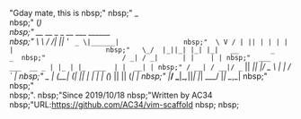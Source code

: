 "Gday mate, this is 
nbsp; "
nbsp; "         _                                  
nbsp; "        (_)                                 
nbsp; " __   __ _  _ __ ___  ______                
nbsp; " \ \ / /| || '_ ` _ \|______|               
nbsp; "  \ V / | || | | | | |                      
nbsp; "   \_/  |_||_| |_| |_|   __        _      _ 
nbsp; "                   / _| / _|      | |    | |
nbsp; "  ___   ___  __ _ | |_ | |_  ___  | |  __| |
nbsp; " / __| / __|/ _` ||  _||  _|/ _ \ | | / _` |
nbsp; " \__ \| (__| (_| || |  | | | (_) || || (_| |
nbsp; " |___/ \___|\__,_||_|  |_|  \___/ |_| \__,_|
nbsp; "                                            
nbsp; "                                            
nbsp; ".
nbsp; "Since 2019/10/18
nbsp; "Written by AC34 
nbsp; "URL:https://github.com/AC34/vim-scaffold
nbsp; 
nbsp; 
